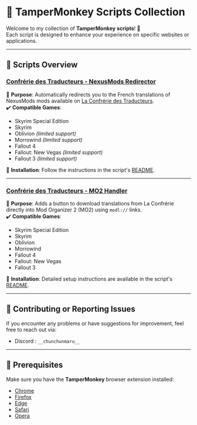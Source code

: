 # 📜 TamperMonkey Scripts Collection

Welcome to my collection of **TamperMonkey scripts**! 🚀  
Each script is designed to enhance your experience on specific websites or applications.  

---

## 📂 Scripts Overview

### [Confrérie des Traducteurs - NexusMods Redirector](./Confrérie-des-Traducteurs-NexusMods-Redirector)
🔗 **Purpose**: Automatically redirects you to the French translations of NexusMods mods available on [La Confrérie des Traducteurs](https://www.confrerie-des-traducteurs.fr).  
✔️ **Compatible Games**:  
- Skyrim Special Edition  
- Skyrim  
- Oblivion *(limited support)*  
- Morrowind *(limited support)*  
- Fallout 4  
- Fallout: New Vegas *(limited support)*  
- Fallout 3 *(limited support)*  

💾 **Installation**: Follow the instructions in the script's [README](./Confrérie-des-Traducteurs-NexusMods-Redirector/README.md).

---

### [Confrérie des Traducteurs - MO2 Handler](./Confrérie-des-Traducteurs-MO2-Handler)
🔗 **Purpose**: Adds a button to download translations from La Confrérie directly into Mod Organizer 2 (MO2) using `modl://` links.  
✔️ **Compatible Games**:  
- Skyrim Special Edition  
- Skyrim  
- Oblivion  
- Morrowind  
- Fallout 4  
- Fallout: New Vegas  
- Fallout 3  

💾 **Installation**: Detailed setup instructions are available in the script's [README](./Confrérie-des-Traducteurs-MO2-Handler/README.md).

---

## 🤝 Contributing or Reporting Issues
If you encounter any problems or have suggestions for improvement, feel free to reach out via:
- Discord : ```__chunchunmaru__```

---

## 🔧 Prerequisites
Make sure you have the **TamperMonkey** browser extension installed:  
- [Chrome](https://www.tampermonkey.net/index.php?browser=chrome)  
- [Firefox](https://www.tampermonkey.net/index.php?browser=firefox)  
- [Edge](https://www.tampermonkey.net/index.php?browser=edge)  
- [Safari](https://www.tampermonkey.net/index.php?browser=safari)  
- [Opera](https://www.tampermonkey.net/index.php?browser=opera)  
